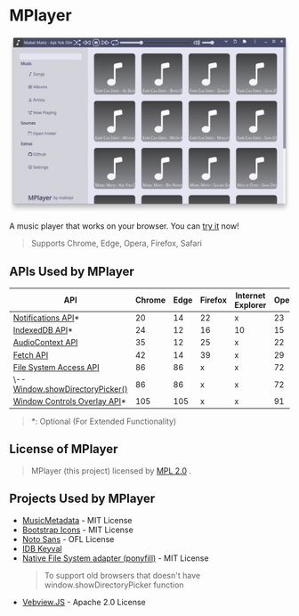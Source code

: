 # MPlayer

!["MPlayer"](./assets/screenshot_1.png "MPlayer")

A music player that works on your browser. You can [try it](https://malisipi.github.io/MPlayer/) now!

> Supports Chrome, Edge, Opera, Firefox, Safari

## APIs Used by MPlayer

|API|Chrome|Edge|Firefox|Internet Explorer|Opera|Safari|
|-|-|-|-|-|-|-|
| [Notifications API](https://developer.mozilla.org/en-US/docs/Web/API/Notifications_API)* | 20 | 14 | 22 | x | 23 | 7 |
| [IndexedDB API](https://developer.mozilla.org/en-US/docs/Web/API/IndexedDB_API)* | 24 | 12 | 16 | 10 | 15 | 8
| [AudioContext API](https://developer.mozilla.org/en-US/docs/Web/API/AudioContext) | 35 | 12 | 25 | x | 22 | 14.1 |
| [Fetch API](https://developer.mozilla.org/en-US/docs/Web/API/Fetch_API) | 42 | 14 | 39 | x | 29 | 10.1 |
| [File System Access API](https://developer.mozilla.org/en-US/docs/Web/API/File_System_Access_API) | 86 | 86 | x | x | 72 | 15.2 |
| \\\-\-[Window.showDirectoryPicker()](https://developer.mozilla.org/en-US/docs/Web/API/Window/showDirectoryPicker) | 86 | 86 | x | x | 72 | x |
| [Window Controls Overlay API](https://developer.mozilla.org/en-US/docs/Web/API/Window_Controls_Overlay_API)* | 105 | 105 | x | x | 91 | x |

> \*: Optional (For Extended Functionality)

## License of MPlayer

> MPlayer (this project) licensed by [MPL 2.0](./LICENSE) .

## Projects Used by MPlayer

* [MusicMetadata](https://github.com/leetreveil/musicmetadata) - MIT License
* [Bootstrap Icons](https://icons.getbootstrap.com/) - MIT License
* [Noto Sans](https://fonts.google.com/noto/specimen/Noto+Sans) - OFL License
* [IDB Keyval](https://github.com/jakearchibald/idb-keyval)
* [Native File System adapter (ponyfill)](https://github.com/jimmywarting/native-file-system-adapter) - MIT License
    > To support old browsers that doesn't have window.showDirectoryPicker function
* [Vebview.JS](https://github.com/malisipi/Vebview.JS) - Apache 2.0 License
